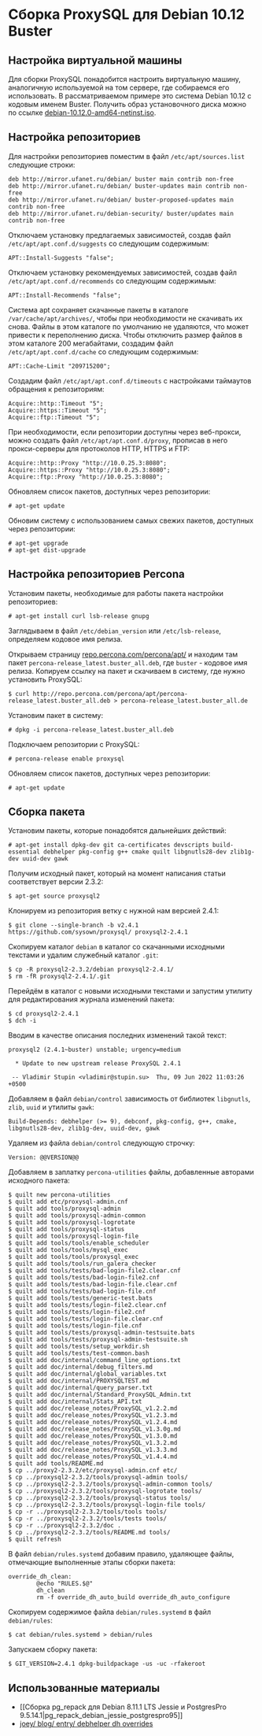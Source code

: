 Сборка ProxySQL для Debian 10.12 Buster
=======================================

Настройка виртуальной машины
----------------------------

Для сборки ProxySQL понадобится настроить виртуальную машину, аналогичную используемой на том сервере, где собираемся его использовать. В рассматриваемом примере это система Debian 10.12 с кодовым именем Buster. Получить образ установочного диска можно по ссылке [debian-10.12.0-amd64-netinst.iso](http://cdimage.debian.org/cdimage/archive/10.12.0/amd64/iso-cd/debian-10.12.0-amd64-netinst.iso).

Настройка репозиториев
----------------------

Для настройки репозиториев поместим в файл `/etc/apt/sources.list` следующие строки:

    deb http://mirror.ufanet.ru/debian/ buster main contrib non-free
    deb http://mirror.ufanet.ru/debian/ buster-updates main contrib non-free
    deb http://mirror.ufanet.ru/debian/ buster-proposed-updates main contrib non-free
    deb http://mirror.ufanet.ru/debian-security/ buster/updates main contrib non-free

Отключаем установку предлагаемых зависимостей, создав файл `/etc/apt/apt.conf.d/suggests` со следующим содержимым:

    APT::Install-Suggests "false";

Отключаем установку рекомендуемых зависимостей, создав файл `/etc/apt/apt.conf.d/recommends` со следующим содержимым:

    APT::Install-Recommends "false";

Система apt сохраняет скачанные пакеты в каталоге `/var/cache/apt/archives/`, чтобы при необходимости не скачивать их снова. Файлы в этом каталоге по умолчанию не удаляются, что может привести к переполнению диска. Чтобы отключить размер файлов в этом каталоге 200 мегабайтами, создадим файл `/etc/apt/apt.conf.d/cache` со следующим содержимым:

    APT::Cache-Limit "209715200";

Создадим файл `/etc/apt/apt.conf.d/timeouts` с настройками таймаутов обращения к репозиториям:

    Acquire::http::Timeout "5";
    Acquire::https::Timeout "5";
    Acquire::ftp::Timeout "5";

При необходимости, если репозитории доступны через веб-прокси, можно создать файл `/etc/apt/apt.conf.d/proxy`, прописав в него прокси-серверы для протоколов HTTP, HTTPS и FTP:

    Acquire::http::Proxy "http://10.0.25.3:8080";
    Acquire::https::Proxy "http://10.0.25.3:8080";
    Acquire::ftp::Proxy "http://10.0.25.3:8080";

Обновляем список пакетов, доступных через репозитории:

    # apt-get update

Обновим систему с использованием самых свежих пакетов, доступных через репозитории:

    # apt-get upgrade
    # apt-get dist-upgrade

Настройка репозиториев Percona
------------------------------

Установим пакеты, необходимые для работы пакета настройки репозиториев:

    # apt-get install curl lsb-release gnupg

Заглядываем в файл `/etc/debian_version` или `/etc/lsb-release`, определяем кодовое имя релиза.

Открываем страницу [repo.percona.com/percona/apt/](http://repo.percona.com/percona/apt/) и находим там пакет `percona-release_latest.buster_all.deb`, где `buster` - кодовое имя релиза. Копируем ссылку на пакет и скачиваем в систему, где нужно установить ProxySQL:

    $ curl http://repo.percona.com/percona/apt/percona-release_latest.buster_all.deb > percona-release_latest.buster_all.de

Установим пакет в систему:

    # dpkg -i percona-release_latest.buster_all.deb

Подключаем репозитории с ProxySQL:

    # percona-release enable proxysql

Обновляем список пакетов, доступных через репозитории:

    # apt-get update

Сборка пакета
-------------

Установим пакеты, которые понадобятся дальнейших действий:

    # apt-get install dpkg-dev git ca-certificates devscripts build-essential debhelper pkg-config g++ cmake quilt libgnutls28-dev zlib1g-dev uuid-dev gawk

Получим исходный пакет, который на момент написания статьи соответствует версии 2.3.2:

    $ apt-get source proxysql2

Клонируем из репозитория ветку с нужной нам версией 2.4.1:

    $ git clone --single-branch -b v2.4.1 https://github.com/sysown/proxysql/ proxysql2-2.4.1

Скопируем каталог `debian` в каталог со скачанными исходными текстами и удалим служебный каталог `.git`:

    $ cp -R proxysql2-2.3.2/debian proxysql2-2.4.1/
    $ rm -fR proxysql2-2.4.1/.git

Перейдём в каталог с новыми исходными текстами и запустим утилиту для редактирования журнала изменений пакета:

    $ cd proxysql2-2.4.1
    $ dch -i

Вводим в качестве описания последних изменений такой текст:

    proxysql2 (2.4.1~buster) unstable; urgency=medium
    
      * Update to new upstream release ProxySQL 2.4.1
    
     -- Vladimir Stupin <vladimir@stupin.su>  Thu, 09 Jun 2022 11:03:26 +0500

Добавляем в файл `debian/control` зависимость от библиотек `libgnutls`, `zlib`, `uuid` и утилиты `gawk`:

    Build-Depends: debhelper (>= 9), debconf, pkg-config, g++, cmake, libgnutls28-dev, zlib1g-dev, uuid-dev, gawk

Удаляем из файла `debian/control` следующую строчку:

    Version: @@VERSION@@

Добавляем в заплатку `percona-utilities` файлы, добавленные авторами исходного пакета:

    $ quilt new percona-utilities
    $ quilt add etc/proxysql-admin.cnf
    $ quilt add tools/proxysql-admin
    $ quilt add tools/proxysql-admin-common
    $ quilt add tools/proxysql-logrotate
    $ quilt add tools/proxysql-status
    $ quilt add tools/proxysql-login-file
    $ quilt add tools/tools/enable_scheduler
    $ quilt add tools/tools/mysql_exec
    $ quilt add tools/tools/proxysql_exec
    $ quilt add tools/tools/run_galera_checker
    $ quilt add tools/tests/bad-login-file2.clear.cnf
    $ quilt add tools/tests/bad-login-file2.cnf
    $ quilt add tools/tests/bad-login-file.clear.cnf
    $ quilt add tools/tests/bad-login-file.cnf
    $ quilt add tools/tests/generic-test.bats
    $ quilt add tools/tests/login-file2.clear.cnf
    $ quilt add tools/tests/login-file2.cnf
    $ quilt add tools/tests/login-file.clear.cnf
    $ quilt add tools/tests/login-file.cnf
    $ quilt add tools/tests/proxysql-admin-testsuite.bats
    $ quilt add tools/tests/proxysql-admin-testsuite.sh
    $ quilt add tools/tests/setup_workdir.sh
    $ quilt add tools/tests/test-common.bash
    $ quilt add doc/internal/command_line_options.txt
    $ quilt add doc/internal/debug_filters.md
    $ quilt add doc/internal/global_variables.txt
    $ quilt add doc/internal/PROXYSQLTEST.md
    $ quilt add doc/internal/query_parser.txt
    $ quilt add doc/internal/Standard_ProxySQL_Admin.txt
    $ quilt add doc/internal/Stats_API.txt
    $ quilt add doc/release_notes/ProxySQL_v1.2.2.md
    $ quilt add doc/release_notes/ProxySQL_v1.2.3.md
    $ quilt add doc/release_notes/ProxySQL_v1.2.4.md
    $ quilt add doc/release_notes/ProxySQL_v1.3.0g.md
    $ quilt add doc/release_notes/ProxySQL_v1.3.0.md
    $ quilt add doc/release_notes/ProxySQL_v1.3.2.md
    $ quilt add doc/release_notes/ProxySQL_v1.3.3.md
    $ quilt add doc/release_notes/ProxySQL_v1.4.4.md
    $ quilt add tools/README.md
    $ cp ../proxy2-2.3.2/etc/proxysql-admin.cnf etc/
    $ cp ../proxysql2-2.3.2/tools/proxysql-admin tools/
    $ cp ../proxysql2-2.3.2/tools/proxysql-admin-common tools/
    $ cp ../proxysql2-2.3.2/tools/proxysql-logrotate tools/
    $ cp ../proxysql2-2.3.2/tools/proxysql-status tools/
    $ cp ../proxysql2-2.3.2/tools/proxysql-login-file tools/
    $ cp -r ../proxysql2-2.3.2/tools/tools tools/
    $ cp -r ../proxysql2-2.3.2/tools/tests tools/
    $ cp -r ../proxysql2-2.3.2/doc .
    $ cp ../proxysql2-2.3.2/tools/README.md tools/
    $ quilt refresh

В файл `debian/rules.systemd` добавим правило, удаляющее файлы, отмечающие выполненные этапы сборки пакета:

    override_dh_clean:
            @echo "RULES.$@"
            dh_clean
            rm -f override_dh_auto_build override_dh_auto_configure

Скопируем содержимое файла `debian/rules.systemd` в файл `debian/rules`:

    $ cat debian/rules.systemd > debian/rules

Запускаем сборку пакета:

    $ GIT_VERSION=2.4.1 dpkg-buildpackage -us -uc -rfakeroot

Использованные материалы
------------------------

* [[Сборка pg_repack для Debian 8.11.1 LTS Jessie и PostgresPro 9.5.14.1|pg_repack_debian_jessie_postgrespro95]]
* [joey/ blog/ entry/ debhelper dh overrides](https://joeyh.name/blog/entry/debhelper_dh_overrides/)

